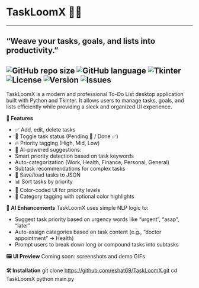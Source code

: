 
# TaskLoomX 🧵✨
---
**“Weave your tasks, goals, and lists into productivity.”**
---
![GitHub repo size](https://img.shields.io/github/repo-size/eshat69/TaskLoomX)
![GitHub language](https://img.shields.io/github/languages/top/eshat69/TaskLoomX)
![Tkinter](https://img.shields.io/badge/Tkinter-GUI-brightgreen?style=flat-square)
![License](https://img.shields.io/badge/License-MIT-yellow?style=flat-square)
![Version](https://img.shields.io/badge/Version-1.0.0-orange?style=flat-square)
![Issues](https://img.shields.io/github/issues/yourusername/TaskLoomX?style=flat-square)
---
<p>
  TaskLoomX is a modern and professional To-Do List desktop application built with Python and Tkinter.  
  It allows users to manage tasks, goals, and lists efficiently while providing a sleek and organized UI experience.  
</p>

**🚀 Features**
- ✅ Add, edit, delete tasks
- 🔁 Toggle task status (Pending 🔵 / Done ✅)
- 🔥 Priority tagging (High, Mid, Low)
- 🧠 AI-powered suggestions:
- Smart priority detection based on task keywords
- Auto-categorization (Work, Health, Finance, Personal, General)
- Subtask recommendations for complex tasks
- 📂 Save/load tasks to JSON
- 📊 Sort tasks by priority
- 🎨 Color-coded UI for priority levels
- 🧵 Category tagging with optional color highlights

**🧠 AI Enhancements**
TaskLoomX uses simple NLP logic to:
- Suggest task priority based on urgency words like “urgent”, “asap”, “later”
- Auto-assign categories based on task content (e.g., “doctor appointment” → Health)
- Prompt users to break down long or compound tasks into subtasks

**🖼️ UI Preview**
Coming soon: screenshots and demo GIFs

**🛠️ Installation**
git clone https://github.com/eshat69/TaskLoomX.git
cd TaskLoomX
python main.py


